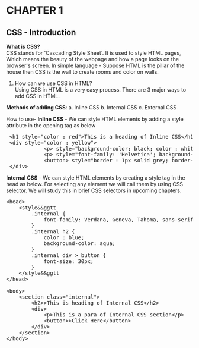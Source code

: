 # CHAPTER 1
## CSS - Introduction
<p>
<b>What is CSS?</b><br>
CSS stands for 'Cascading Style Sheet'.
It is used to style HTML pages, Which means the beauty of the webpage and how a page looks on the browser's screen.
In simple language -
Suppose HTML is the pillar of the house then CSS is the wall to create rooms and color on walls.
</p>

1. How can we use CSS in HTML?<br>
Using CSS in HTML is a very easy process.
There are 3 major ways to add CSS in HTML. 

<b>Methods of adding CSS</b>:
 a. Inline CSS
 b. Internal CSS
 c. External CSS
<br>

How to use-
<b>Inline CSS</b> - We can style HTML elements by adding a style attribute in the opening tag as below
<pre>
 &lth1 style="color : red"&gtThis is a heading of Inline CSS&lt/h1&gt
 &ltdiv style="color : yellow"&gt
            &ltp&gt style="background-color: black; color : white"&gtThis is a para&lt/p&gt
            &ltp&gt style="font-family: 'Helvetica'; background-color: blue;"&gtThis is a another para&lt/p&gt
            &ltbutton&gt style="border : 1px solid grey; border-radius: 5px;"&gtClick Me&lt/button&gt
 &lt/div&gt
</pre>
  <b>Internal CSS</b> - We can style HTML elements by creating a style tag in the head as below. For selecting any element we will call them by 
   using CSS selector. We will study this in brief CSS selectors in upcoming chapters.
<pre>
&lthead&gt
    &ltstyle&&ggtt
        .internal {
            font-family: Verdana, Geneva, Tahoma, sans-serif;
        }
        .internal h2 {
            color : blue;
            background-color: aqua;
        }
        .internal div > button {
            font-size: 30px;
        }
    &lt/style&&ggtt
&lt/head&gt

&ltbody&gt
    &ltsection class="internal"&gt
        &lth2&gt>This is heading of Internal CSS&lt/h2&gt
        &ltdiv&gt
            &ltp&gtThis is a para of Internal CSS section&lt/p&gt
            &ltbutton&gt>Click Here&lt/button&gt
        &lt/div&gt
    &lt/section&gt
&lt/body&gt
</pre>
